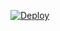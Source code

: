 

[![Deploy](https://www.herokucdn.com/deploy/button.svg)](https://heroku.com/deploy?template=https://github.com/hnyop/deadlyophai)


